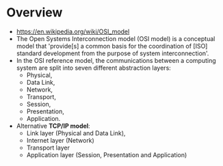 # Overview

- https://en.wikipedia.org/wiki/OSI_model
- The Open Systems Interconnection model (OSI model) is a conceptual
  model that 'provide[s] a common basis for the coordination of [ISO]
  standard development from the purpose of system interconnection'.
- In the OSI reference model, the communications between a computing
  system are split into seven different abstraction layers:
    + Physical,
    + Data Link,
    + Network,
    + Transport,
    + Session,
    + Presentation,
    + Application.
- Alternative **TCP/IP model**:
    + Link layer (Physical and Data Link),
    + Internet layer (Network)
    + Transport layer
    + Application layer (Session, Presentation and Application)
